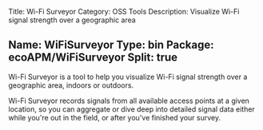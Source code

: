 Title: Wi-Fi Surveyor
Category: OSS Tools
Description: Visualize Wi-Fi signal strength over a geographic area

Name: WiFiSurveyor
Type: bin
Package: ecoAPM/WiFiSurveyor
Split: true
---

Wi-Fi Surveyor is a tool to help you visualize Wi-Fi signal strength over a geographic area, indoors or outdoors.

Wi-Fi Surveyor records signals from all available access points at a given location, so you can aggregate or dive deep into detailed signal data either while you're out in the field, or after you've finished your survey.
